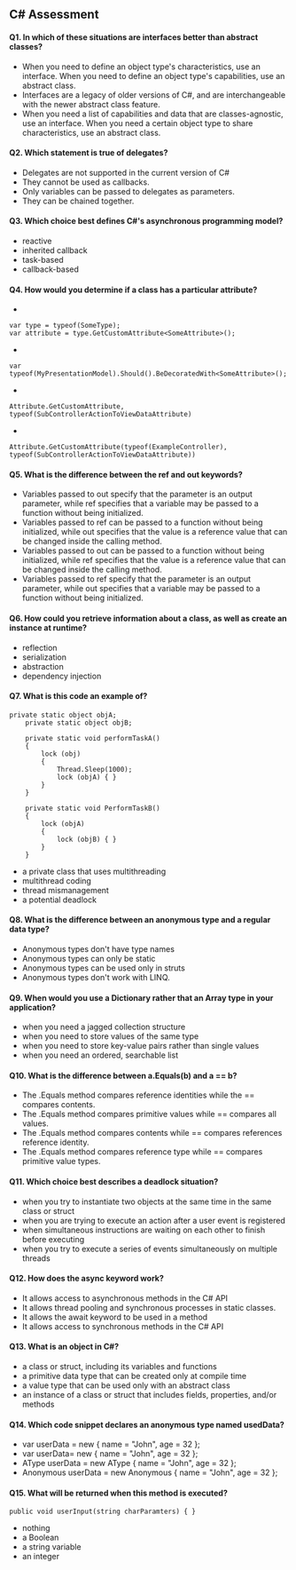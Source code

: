 C# Assessment
-------------

#### Q1. In which of these situations are interfaces better than abstract classes?
- When you need  to define an object type's characteristics, use an interface. When you need to define an object type's capabilities, use an abstract class.
- Interfaces are a legacy of older versions of C#, and are interchangeable with the newer abstract class feature.
- When you need a list of capabilities and data that are classes-agnostic, use an interface. When you need a certain object type to share characteristics, use an abstract class.

#### Q2. Which statement is true of delegates?
- Delegates are not supported in the current version of C#
- They cannot be used as callbacks.
- Only variables can be passed to delegates as parameters.
- They can be chained together.

#### Q3. Which choice best defines C#'s asynchronous programming model?
- reactive
- inherited callback
- task-based
- callback-based

#### Q4. How would you determine if a class has a particular attribute?
- 
```
var type = typeof(SomeType); 
var attribute = type.GetCustomAttribute<SomeAttribute>();
```
- 
```
var typeof(MyPresentationModel).Should().BeDecoratedWith<SomeAttribute>();
```
- 
```
Attribute.GetCustomAttribute, typeof(SubControllerActionToViewDataAttribute)
```
-
```
Attribute.GetCustomAttribute(typeof(ExampleController), typeof(SubControllerActionToViewDataAttribute))
```
#### Q5. What is the difference between the ref and out keywords?
- Variables passed to out specify that the parameter is an output parameter, while ref specifies that a variable may be passed to a function without being initialized.
- Variables passed to ref can be passed to a function without being initialized, while out specifies that the value is a reference value that can be changed inside the calling method.
- Variables passed to out can be passed to a function without being initialized, while ref specifies that the value is a reference value that can be changed inside the calling method.
- Variables passed to ref specify that the parameter is an output parameter, while out specifies that a variable may be passed to a function without being initialized.

#### Q6. How could you retrieve information about a class, as well as create an instance at runtime?
- reflection
- serialization
- abstraction
- dependency injection

#### Q7. What is this code an example of?
```
private static object objA;
    private static object objB;

    private static void performTaskA()
    {
        lock (obj)
        {
            Thread.Sleep(1000);
            lock (objA) { }
        }
    }

    private static void PerformTaskB()
    {
        lock (objA)
        {
            lock (objB) { } 
        }
    }
```
- a private class that uses multithreading
- multithread coding
- thread mismanagement
- a potential deadlock

#### Q8. What is the difference between an anonymous type and a regular data type?
- Anonymous types don't have type names
- Anonymous types can only be static
- Anonymous types can be used only in struts
- Anonymous types don't work with LINQ.

#### Q9. When would you use a Dictionary rather that an Array type in your application?
- when you need a jagged collection structure
- when you need to store values of the same type
- when you need to store key-value pairs rather than single values
- when you need an ordered, searchable list

#### Q10. What is the difference between a.Equals(b) and a == b?
- The .Equals method compares reference identities while the == compares contents.
- The .Equals method compares primitive values while == compares all values.
- The .Equals method compares contents while == compares references reference identity.
- The .Equals method compares reference type while == compares primitive value types.

#### Q11. Which choice best describes a deadlock situation?
- when you try to instantiate two objects at the same time in the same class or struct
- when you are trying to execute an action after a user event is registered
- when simultaneous instructions are waiting on each other to finish before executing
- when you try to execute a series of events simultaneously on multiple threads

#### Q12. How does the async keyword work?
- It allows access to asynchronous methods in the C# API
- It allows thread pooling and synchronous processes in static classes.
- It allows the await keyword to be used in a method
- It allows access to synchronous methods in the C# API

#### Q13. What is an object in C#?
- a class or struct, including its variables and functions
- a primitive data type that can be created only at compile time 
- a value type that can be used only with an abstract class
- an instance of a class or struct that includes fields, properties, and/or methods

#### Q14. Which code snippet declares an anonymous type named usedData?
- var<T> userData = new <T> { name = "John", age = 32 };
- var userData= new { name = "John", age = 32 };
- AType userData = new AType { name = "John", age = 32 };
- Anonymous<T> userData = new Anonymous<T> { name = "John", age = 32 };

#### Q15. What will be returned when this method is executed?
`public void userInput(string charParamters) { }`
- nothing 
- a Boolean
- a string variable
- an integer
